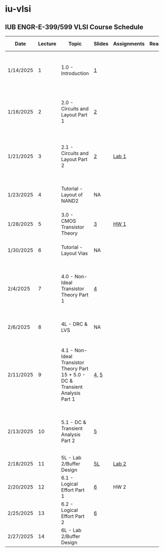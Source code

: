 # iu-vlsi
## IUB ENGR-E-399/599 VLSI Course Schedule

|Date|Lecture|Topic|Slides|Assignments|Reading|Due|Video Link|Lab Link|
|---|---|---|---|---|---|---|---|---|
|1/14/2025|1|1.0 - Introduction|[1](../Slides/1.0-Introduction.pptx)||||[1 - VLSI Design Lecture 1: Introduction to VLSI Design](https://iu.mediaspace.kaltura.com/media/t/1_07p5g8sa)||
|1/16/2025|2|2.0 - Circuits and Layout Part 1|[2](../Slides/2.0-Circuits-Layout.pptx)||||[2 - VLSI Design Lecture 2.0: Circuits and Layout Part 1](https://iu.mediaspace.kaltura.com/media/t/1_h1jicei6)||
|1/21/2025|3|2.1 - Circuits and Layout Part 2|[2](../Slides/2.0-Circuits-Layout.pptx)|[Lab 1](../HW/LAB_1.docx)|||[3 - VLSI Design Lecture 2.1: Circuits and Layout Part 2](https://iu.mediaspace.kaltura.com/media/t/1_4lk2ien0)|[3L - VLSI Design Lab 1: Intro to Lab 1](https://iu.mediaspace.kaltura.com/media/t/1_vuye49w6)|
|1/23/2025|4|Tutorial - Layout of NAND2|NA||||[4 - VLSI Design Tutorial: Layout of NAND2](https://iu.mediaspace.kaltura.com/media/t/1_v5uty58m)||
|1/28/2025|5|3.0 - CMOS Transistor Theory|[3](../Slides/3.0-Transistors.pptx)|[HW 1](../HW/HW1.md)|||[5 - Transistor Theory Lecture 3.0](https://iu.mediaspace.kaltura.com/media/t/1_23ieu5r5)||
|1/30/2025|6|Tutorial - Layout Vias|NA|||[Lab 1](../HW/LAB_1.docx)|[6 - VLSI Design Tutorial: Vias](https://iu.mediaspace.kaltura.com/media/t/1_ckm0xpls)||
|2/4/2025|7|4.0 - Non-Ideal Transistor Theory Part 1|[4](../Slides/4.0-Non-Ideal-Transistors.pptx)||||[7 - VLSI Design Lecture 4.1: Non-Ideal Transistor Theory Part 1](https://iu.mediaspace.kaltura.com/media/t/1_2b366691)||
|2/6/2025|8|4L - DRC & LVS|NA||||[8 - VLSI Design Tutorial: DRC & LVS](https://iu.mediaspace.kaltura.com/media/t/1_zpohh96u)||
|2/11/2025|9|4.1 - Non-Ideal Transistor Theory Part 15 + 5.0 - DC & Transient Analysis Part 1|[4](../Slides/4.0-Non-Ideal-Transistors.pptx), [5](../Slides/5.0-DC-Tran.pptx)|||[HW 1](../HW/HW1.md)|[9 - VLSI Design Lecture 4.2: Non-Ideal Transistor Theory Part 2 & 5.1: DC & Transient Analysis Part 1](https://iu.mediaspace.kaltura.com/media/t/1_zl9296ow)||
|2/13/2025|10|5.1 - DC & Transient Analysis Part 2|[5](../Slides/5.0-DC-Tran.pptx)|||[Lab 1+](../HW/LAB_1.docx)|[10 - 5.1: DC & Transient Analysis Part 2](https://iu.mediaspace.kaltura.com/media/t/1_cwttp12m)|[5L - VLSI Design Lab 2: Intro to Lab 2](https://iu.mediaspace.kaltura.com/media/t/1_h9zudkas)|
|2/18/2025|11|5L - Lab 2/Buffer Design|[5L](https://iu.mediaspace.kaltura.com/media/t/1_h9zudkas)|[Lab 2](../HW/LAB_2.docx)|||||
|2/20/2025|12|6.1 - Logical Effort Part 1|[6](../Slides/6.0-LogicalEffort.pptx)|HW 2|||||
|2/25/2025|13|6.2 - Logical Effort Part 2|[6](../Slides/6.0-LogicalEffort.pptx)||||||
|2/27/2025|14|6L - Lab 2/Buffer Design||||[Lab 2](../HW/LAB_2.docx)||